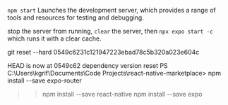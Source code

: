 


`npm start`  Launches the development server, which provides a range of tools and resources for testing and debugging. 

stop the server from running, `clear` the server, then `npx expo start -c` which runs it with a clear cache.




git reset --hard 0549c6231c121947223ebad78c5b320a023e604c
>> 
HEAD is now at 0549c62 dependency version reset
PS C:\Users\kgrif\Documents\Code Projects\react-native-marketplace> npm install --save expo-router
>> npm install --save react-native
>> npm install --save expo
